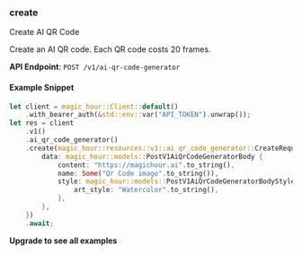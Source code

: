 
### create <a name="create"></a>
Create AI QR Code

Create an AI QR code. Each QR code costs 20 frames.

**API Endpoint**: `POST /v1/ai-qr-code-generator`

#### Example Snippet

```rust
let client = magic_hour::Client::default()
    .with_bearer_auth(&std::env::var("API_TOKEN").unwrap());
let res = client
    .v1()
    .ai_qr_code_generator()
    .create(magic_hour::resources::v1::ai_qr_code_generator::CreateRequest {
        data: magic_hour::models::PostV1AiQrCodeGeneratorBody {
            content: "https://magichour.ai".to_string(),
            name: Some("Qr Code image".to_string()),
            style: magic_hour::models::PostV1AiQrCodeGeneratorBodyStyle {
                art_style: "Watercolor".to_string(),
            },
        },
    })
    .await;
```

**Upgrade to see all examples**

